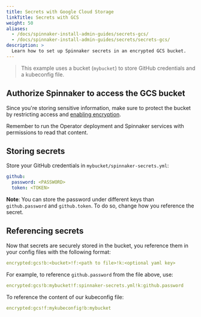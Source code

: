 ```yaml
---
title: Secrets with Google Cloud Storage
linkTitle: Secrets with GCS
weight: 50
aliases:
  - /docs/spinnaker-install-admin-guides/secrets-gcs/
  - /docs/spinnaker-install-admin-guides/secrets/secrets-gcs/
description: >
  Learn how to set up Spinnaker secrets in an encrypted GCS bucket.
---
```


>This example uses a bucket (`mybucket`) to store GitHub credentials and a kubeconfig file.

## Authorize Spinnaker to access the GCS bucket

Since you're storing sensitive information, make sure to protect the bucket by restricting access and [enabling encryption](https://cloud.google.com/storage/docs/encryption/).

Remember to run the Operator deployment and Spinnaker services with permissions to read that content.

## Storing secrets
Store your GitHub credentials in `mybucket/spinnaker-secrets.yml`:

```yaml
github:
  password: <PASSWORD>
  token: <TOKEN>
```

**Note**: You can store the password under different keys than `github.password` and `github.token`. To do so, change how you reference the secret.


## Referencing secrets
Now that secrets are securely stored in the bucket, you reference them in your config files with the following format:

```yaml
encrypted:gcs!b:<bucket>!f:<path to file>!k:<optional yaml key>
```


For example, to reference `github.password` from the file above, use:

```yaml
encrypted:gcs!b:mybucket!f:spinnaker-secrets.yml!k:github.password
```

To reference the content of our kubeconfig file:

```yaml
encrypted:gcs!f:mykubeconfig!b:mybucket
```
